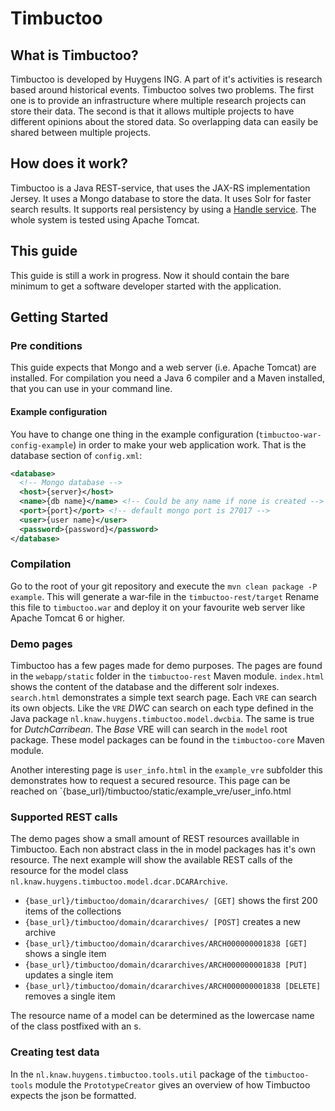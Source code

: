 Timbuctoo
=========

## What is Timbuctoo?
Timbuctoo is developed by Huygens ING. A part of it's activities is research based around historical events. 
Timbuctoo solves two problems. The first one is to provide an infrastructure where multiple research projects can store their data. The second is that it allows multiple projects to have different opinions about the stored data. So overlapping data can easily be shared between multiple projects.

## How does it work?
Timbuctoo is a Java REST-service, that uses the JAX-RS implementation Jersey. It uses a Mongo database to store the data. It uses Solr for faster search results. It supports real persistency by using a [Handle service](http://handle.net/). The whole system is tested using Apache Tomcat.

## This guide
This guide is still a work in progress. Now it should contain the bare minimum to get a software developer started with the application.

## Getting Started

### Pre conditions
This guide expects that Mongo and a web server (i.e. Apache Tomcat) are installed. For compilation you need a Java 6 compiler and a Maven installed, that you can use in your command line.

#### Example configuration
You have to change one thing in the example configuration (`timbuctoo-war-config-example`) in order to make your web application work. That is the database section of `config.xml`:

```xml
<database>
  <!-- Mongo database -->
  <host>{server}</host>
  <name>{db name}</name> <!-- Could be any name if none is created -->
  <port>{port}</port> <!-- default mongo port is 27017 -->
  <user>{user name}</user>
  <password>{password}</password>
</database>
```
    
### Compilation
Go to the root of your git repository and execute the `mvn clean package -P example`. This will generate a war-file in the `timbuctoo-rest/target` Rename this file to `timbuctoo.war` and deploy it on your favourite web server like Apache Tomcat 6 or higher.

### Demo pages

Timbuctoo has a few pages made for demo purposes. The pages are found in the `webapp/static` folder in the `timbuctoo-rest` Maven module. `index.html` shows the content of the database and the different solr indexes. `search.html` demonstrates a simple text  search page. Each `VRE` can search its own objects. Like the `VRE` *DWC* can search on each type defined in the Java package `nl.knaw.huygens.timbuctoo.model.dwcbia`. The same is true for *DutchCarribean*. The *Base* VRE will can search in the `model` root package. These model packages can be found in the `timbuctoo-core` Maven module.

Another interesting page is `user_info.html` in the `example_vre` subfolder  this demonstrates how to request a secured resource. This page can be reached on `{base_url}/timbuctoo/static/example_vre/user_info.html

### Supported REST calls
The demo pages show a small amount of REST resources availlable in Timbuctoo. Each non abstract class in the in model packages has it's own resource. The next example will show the available REST calls of the resource for the model class `nl.knaw.huygens.timbuctoo.model.dcar.DCARArchive`. 


* `{base_url}/timbuctoo/domain/dcararchives/ [GET]` shows the first 200 items of the collections
* `{base_url}/timbuctoo/domain/dcararchives/ [POST]` creates a new archive
* `{base_url}/timbuctoo/domain/dcararchives/ARCH000000001838 [GET]` shows a single item
* `{base_url}/timbuctoo/domain/dcararchives/ARCH000000001838 [PUT]` updates a single item
* `{base_url}/timbuctoo/domain/dcararchives/ARCH000000001838 [DELETE]` removes a single item

The resource name of a model can be determined as the lowercase name of the class postfixed with an s.

### Creating test data
In the `nl.knaw.huygens.timbuctoo.tools.util` package of the `timbuctoo-tools` module the `PrototypeCreator` gives an overview of how Timbuctoo expects the json be formatted. 
